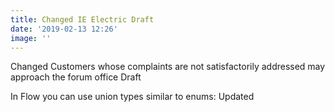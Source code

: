 ```yaml
---
title: Changed IE Electric Draft
date: '2019-02-13 12:26'
image: ''
---
```

Changed Customers whose complaints are not satisfactorily addressed may approach the forum office Draft

In Flow you can use union types similar to enums: Updated
